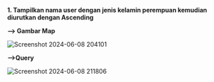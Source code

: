  **1. Tampilkan nama user dengan jenis kelamin perempuan kemudian diurutkan dengan Ascending**
 
 **--> Gambar Map**
 
![Screenshot 2024-06-08 204101](https://github.com/sitimilana/learn-database-phpmyadmin/assets/160199567/c7a83223-8259-4b7a-a13b-84833c302979)

**-->Query**

![Screenshot 2024-06-08 211806](https://github.com/sitimilana/learn-database-phpmyadmin/assets/160199567/b1b1086b-a2f0-43b7-b99f-ba1a032fa0c6)
